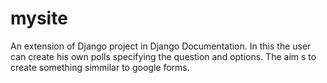 # mysite
An extension of Django project in Django Documentation.
In this the user can create his own polls specifying the question and options.
The aim s to create something simmilar to google forms.

